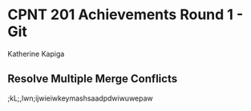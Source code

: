 # CPNT 201 Achievements Round 1 - Git
Katherine Kapiga

## Resolve Multiple Merge Conflicts
;kL;,lwn;ijwieiwkeymashsaadpdwiwuwepaw

